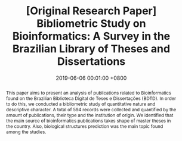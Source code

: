 ---
title:          "[Original Research Paper] Bibliometric Study on Bioinformatics: A Survey in the Brazilian Library of Theses and Dissertations"
date:           2019-06-06 00:01:00 +0800
selected:       false
pub:            "NBC, Periódico Científico do Núcleo de Biociências"
pub_date:       "2019"
category:       "bioinformatics"
abstract: >-
  This paper aims to present an analysis of publications related to Bioinformatics found on the Brazilian Biblioteca Digital de Teses e Dissertações (BDTD). In order to do this, we conducted a bibliometric study of quantitative nature and descriptive character. A total of 594 records were collected and quantified by the amount of publications, their type and the institution of origin. We identified that the main source of bioinformatics publications takes shape of master theses in the country. Also, biological structures prediction was the main topic found among the studies.

#cover:          /assets/images/covers/2019-atenaeditora.jpg
authors:
- Gabriel Dall'Alba
- Gustavo Sganzerla Martinez
- Nicole Anne Modena
- Morgana Menegotto
- Rosiendi Polesello Menin
- Pedro Lenz Casa
- Scheila de Avila e Silva
links:
  Currently Unavailable (email me for a copy): ""
---